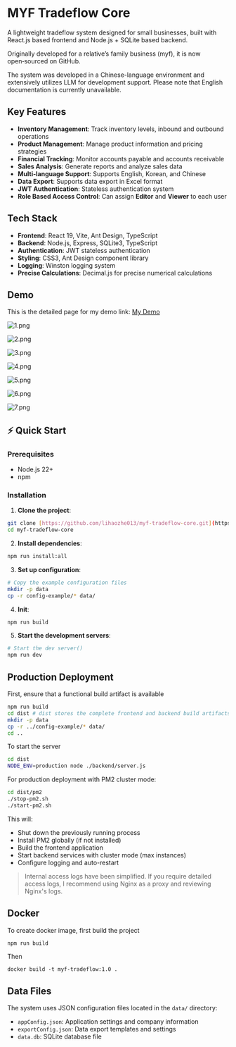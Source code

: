 # MYF Tradeflow Core

A lightweight tradeflow system designed for small businesses, built with React.js based frontend and Node.js + SQLite based backend.

Originally developed for a relative’s family business (myf), it is now open‑sourced on GitHub.

The system was developed in a Chinese-language environment and extensively utilizes LLM for development support. Please note that English documentation is currently unavailable.

## Key Features

- **Inventory Management**: Track inventory levels, inbound and outbound operations
- **Product Management**: Manage product information and pricing strategies
- **Financial Tracking**: Monitor accounts payable and accounts receivable
- **Sales Analysis**: Generate reports and analyze sales data
- **Multi-language Support**: Supports English, Korean, and Chinese
- **Data Export**: Supports data export in Excel format
- **JWT Authentication**: Stateless authentication system
- **Role Based Access Control**: Can assign **Editor** and **Viewer** to each user

## Tech Stack

- **Frontend**: React 19, Vite, Ant Design, TypeScript
- **Backend**: Node.js, Express, SQLite3, TypeScript
- **Authentication**: JWT stateless authentication
- **Styling**: CSS3, Ant Design component library
- **Logging**: Winston logging system
- **Precise Calculations**: Decimal.js for precise numerical calculations

## Demo

This is the detailed page for my demo link:
[My Demo](https://lihaozhe013.github.io/lihaozhe-website/posts/tradeflow-system/)

![1.png](https://lihaozhe013.github.io/lihaozhe-website/posts/tradeflow-system/1.png)

![2.png](https://lihaozhe013.github.io/lihaozhe-website/posts/tradeflow-system/2.png)

![3.png](https://lihaozhe013.github.io/lihaozhe-website/posts/tradeflow-system/3.png)

![4.png](https://lihaozhe013.github.io/lihaozhe-website/posts/tradeflow-system/4.png)

![5.png](https://lihaozhe013.github.io/lihaozhe-website/posts/tradeflow-system/5.png)

![6.png](https://lihaozhe013.github.io/lihaozhe-website/posts/tradeflow-system/6.png)

![7.png](https://lihaozhe013.github.io/lihaozhe-website/posts/tradeflow-system/7.png)
## ⚡ Quick Start

### Prerequisites

- Node.js 22+
- npm

### Installation

1.  **Clone the project**:

```bash
git clone [https://github.com/lihaozhe013/myf-tradeflow-core.git](https://github.com/lihaozhe013/myf-tradeflow-core.git)
cd myf-tradeflow-core
```

2.  **Install dependencies**:

```bash
npm run install:all
```

3.  **Set up configuration**:

```bash
# Copy the example configuration files
mkdir -p data
cp -r config-example/* data/
```

4. **Init**:

```bash
npm run build
```

5.  **Start the development servers**:

```bash
# Start the dev server()
npm run dev
```

## Production Deployment
First, ensure that a functional build artifact is available
```bash
npm run build
cd dist # dist stores the complete frontend and backend build artifacts
mkdir -p data
cp -r ../config-example/* data/
cd ..
```

To start the server
```bash
cd dist
NODE_ENV=production node ./backend/server.js 
```


For production deployment with PM2 cluster mode:
```bash
cd dist/pm2
./stop-pm2.sh
./start-pm2.sh
```
This will:
- Shut down the previously running process
- Install PM2 globally (if not installed)
- Build the frontend application
- Start backend services with cluster mode (max instances)
- Configure logging and auto-restart

> Internal access logs have been simplified. If you require detailed access logs, I recommend using Nginx as a proxy and reviewing Nginx's logs.

## Docker
To create docker image, first build the project
```bash
npm run build
```
Then
```
docker build -t myf-tradeflow:1.0 .
```

## Data Files
The system uses JSON configuration files located in the `data/` directory:

- `appConfig.json`: Application settings and company information
- `exportConfig.json`: Data export templates and settings
- `data.db`: SQLite database file
